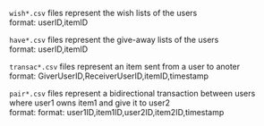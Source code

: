 `wish*.csv` files represent the wish lists of the users  
format: userID,itemID

`have*.csv` files represent the give-away lists of the users   
format: userID,itemID

`transac*.csv` files represent an item sent from a user to anoter  
format: GiverUserID,ReceiverUserID,itemID,timestamp

`pair*.csv` files represent a bidirectional transaction between users  
where user1 owns item1 and give it to user2  
format: format: user1ID,item1ID,user2ID,item2ID,timestamp

